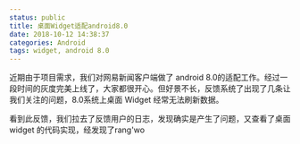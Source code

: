 ```yaml
---
status: public
title: 桌面Widget适配android8.0
date: 2018-10-12 14:38:37
categories: Android
tags: widget, android 8.0
---
```

近期由于项目需求，我们对网易新闻客户端做了 android 8.0的适配工作。经过一段时间的灰度完美上线了，大家都很开心。但好景不长，反馈系统了出现了几条让我们关注的问题，8.0系统上桌面 Widget 经常无法刷新数据。

看到此反馈，我们拉去了反馈用户的日志，发现确实是产生了问题，又查看了桌面 widget 的代码实现，经发现了rang'wo
